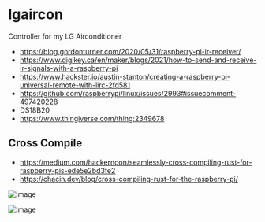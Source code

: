 # lgaircon
Controller for my LG Airconditioner 

- https://blog.gordonturner.com/2020/05/31/raspberry-pi-ir-receiver/
- https://www.digikey.ca/en/maker/blogs/2021/how-to-send-and-receive-ir-signals-with-a-raspberry-pi
- https://www.hackster.io/austin-stanton/creating-a-raspberry-pi-universal-remote-with-lirc-2fd581
- https://github.com/raspberrypi/linux/issues/2993#issuecomment-497420228
- DS18B20
- https://www.thingiverse.com/thing:2349678

## Cross Compile
- https://medium.com/hackernoon/seamlessly-cross-compiling-rust-for-raspberry-pis-ede5e2bd3fe2
- https://chacin.dev/blog/cross-compiling-rust-for-the-raspberry-pi/

![image](https://user-images.githubusercontent.com/10094264/185021054-7c6f1233-6354-495f-b7ab-71a685ac02b3.png)

![image](https://user-images.githubusercontent.com/10094264/185021070-ef051797-883d-46cf-aa32-1226e76bc987.png)
